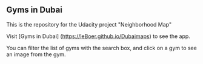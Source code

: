 ## Gyms in Dubai

This is the repository for the Udacity project "Neighborhood Map"

Visit [Gyms in Dubai] (https://leBoer.github.io/Dubaimaps) to see the app.

You can filter the list of gyms with the search box, and click on a gym to see an image from the gym.